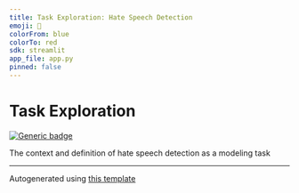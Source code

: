 ```yaml
---
title: Task Exploration: Hate Speech Detection
emoji: 🤗
colorFrom: blue
colorTo: red
sdk: streamlit
app_file: app.py
pinned: false
---
```


# Task Exploration

[![Generic badge](https://img.shields.io/badge/🤗-Open%20In%20Spaces-blue.svg)](https://huggingface.co/spaces/aymm/Task-Exploration-Hate-Speech)

The context and definition of hate speech detection as a modeling task

---

Autogenerated using [this template](https://github.com/nateraw/spaces-template)
